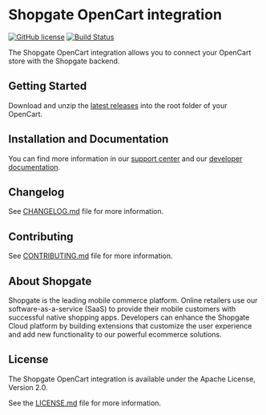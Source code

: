 # Shopgate OpenCart integration

[![GitHub license](http://dmlc.github.io/img/apache2.svg)](LICENSE.md)
[![Build Status](https://travis-ci.org/shopgate/cart-integration-opencart.svg?branch=master)](https://travis-ci.org/shopgate/cart-integration-opencart)

The Shopgate OpenCart integration allows you to connect your OpenCart store with the Shopgate backend.

## Getting Started
Download and unzip the [latest releases](https://github.com/shopgate/cart-integration-opencart/releases/latest) into the root folder of your OpenCart.

## Installation and Documentation

You can find more information in our [support center](https://support.shopgate.com/hc/en-us/articles/203994683-Connecting-to-OpenCart) and our [developer documentation](https://docs.shopgate.com/).

## Changelog

See [CHANGELOG.md](CHANGELOG.md) file for more information.

## Contributing

See [CONTRIBUTING.md](CONTRIBUTING.md) file for more information.

## About Shopgate

Shopgate is the leading mobile commerce platform. Online retailers use our software-as-a-service (SaaS) to provide their mobile customers with successful native shopping apps. Developers can enhance the Shopgate Cloud platform by building extensions that customize the user experience and add new functionality to our powerful ecommerce solutions.

## License

The Shopgate OpenCart integration is available under the Apache License, Version 2.0.

See the [LICENSE.md](LICENSE.md) file for more information.
